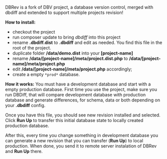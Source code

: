 DBRev is a fork of DBV project, a database version control, merged with dbdiff and extended to support multiple projects revision!

**How to install:**
- checkout the project
- run composer update to bring *dbdiff* into this project
- rename **.dbdiff.dist** to **.dbdiff** and edit as needed. You find this file in the root of the project.
- duplicate folder **/data/demo.dist** into your **[project-name]**
- rename **/data/[project-name]/meta/project.dist.php** to **/data/[project-name]/meta/project.php**
- edit **/data/[project-name]/meta/project.php** accordingly;
- create a empty `*prod*` database.

**How it works:**
You must have a development database and start with a empty production database.
First time you use the project, make sure you run DBDiff, that will compare development database with production database and generate differences, for schema, data or both depending on your **.dbdiff** config.

Once you have this file, you should see new revision installed and selected. Click **Run Up** to transfer this initial database state to locally created production database.

After this, every time you change something in development database you can generate a new revision that you can transfer (**Run Up**) to local production. When done, you send it to remote server instalation of DBRev and **Run Up** there.

